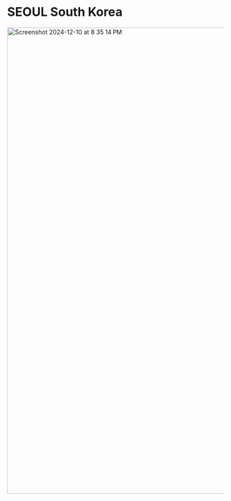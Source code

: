 # SEOUL South Korea


<img width="1081" alt="Screenshot 2024-12-10 at 8 35 14 PM" src="https://github.com/user-attachments/assets/64c9edd9-a820-4317-8f36-9a160ea2b6ca">


